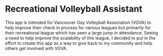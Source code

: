 # Recreational Volleyball Assistant
This app is intended for Vancouver Gay Volleyball Association (VGVA) to help improve their check in 
process for various leagues but primarily for their recreational league which has seen a large 
jump in attendance. Seeing a need to help improve the scalability of this league, I decided
to put in the effort to create this app as a way to give back to my community and help
others get involved with VGVA.

